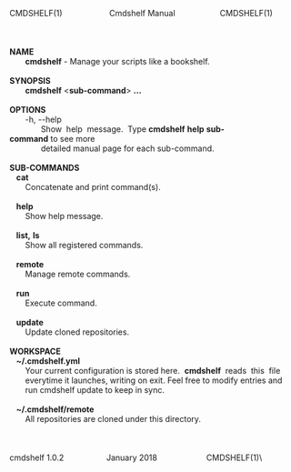 CMDSHELF(1)                     Cmdshelf Manual                    CMDSHELF(1)\
\
\
\
**NAME**\
       **cmdshelf** - Manage your scripts like a bookshelf.\
\
**SYNOPSIS**\
       **cmdshelf** \<**sub-command**\> **...**\
\
**OPTIONS**\
       -h, --help\
              Show  help  message.  Type **cmdshelf** **help** **sub-command** to see more\
              detailed manual page for each sub-command.\
\
**SUB-COMMANDS**\
   **cat**\
       Concatenate and print command(s).\
\
   **help**\
       Show help message.\
\
   **list,** **ls**\
       Show all registered commands.\
\
   **remote**\
       Manage remote commands.\
\
   **run**\
       Execute command.\
\
   **update**\
       Update cloned repositories.\
\
**WORKSPACE**\
   **\~/.cmdshelf.yml**\
       Your current configuration is stored here.  **cmdshelf**  reads  this  file\
       everytime it launches, writing on exit. Feel free to modify entries and\
       run cmdshelf update to keep in sync.\
\
   **\~/.cmdshelf/remote**\
       All repositories are cloned under this directory.\
\
\
\
cmdshelf 1.0.2                   January 2018                      CMDSHELF(1)\
